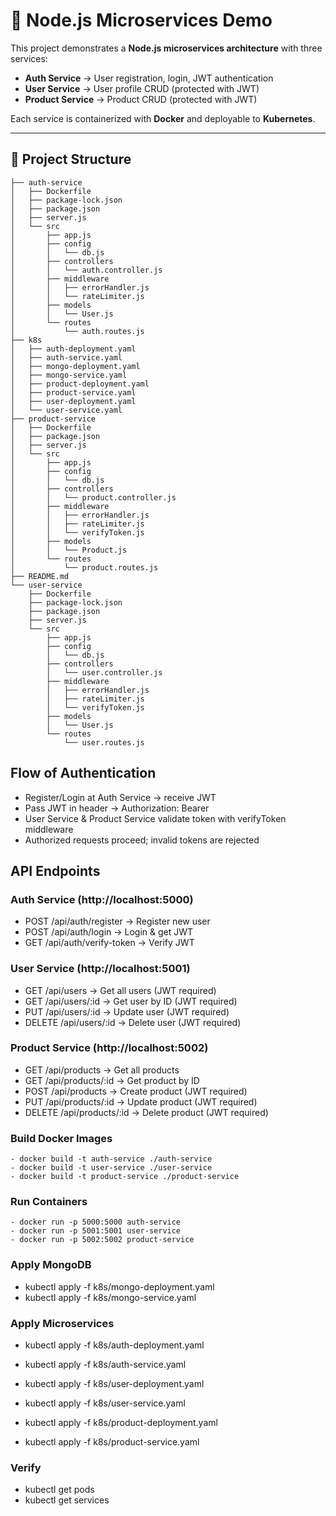 # 🚀 Node.js Microservices Demo

This project demonstrates a **Node.js microservices architecture** with three services:

- **Auth Service** → User registration, login, JWT authentication  
- **User Service** → User profile CRUD (protected with JWT)  
- **Product Service** → Product CRUD (protected with JWT)  

Each service is containerized with **Docker** and deployable to **Kubernetes**.

---

## 📂 Project Structure

```.
├── auth-service
│   ├── Dockerfile
│   ├── package-lock.json
│   ├── package.json
│   ├── server.js
│   └── src
│       ├── app.js
│       ├── config
│       │   └── db.js
│       ├── controllers
│       │   └── auth.controller.js
│       ├── middleware
│       │   ├── errorHandler.js
│       │   └── rateLimiter.js
│       ├── models
│       │   └── User.js
│       └── routes
│           └── auth.routes.js
├── k8s
│   ├── auth-deployment.yaml
│   ├── auth-service.yaml
│   ├── mongo-deployment.yaml
│   ├── mongo-service.yaml
│   ├── product-deployment.yaml
│   ├── product-service.yaml
│   ├── user-deployment.yaml
│   └── user-service.yaml
├── product-service
│   ├── Dockerfile
│   ├── package.json
│   ├── server.js
│   └── src
│       ├── app.js
│       ├── config
│       │   └── db.js
│       ├── controllers
│       │   └── product.controller.js
│       ├── middleware
│       │   ├── errorHandler.js
│       │   ├── rateLimiter.js
│       │   └── verifyToken.js
│       ├── models
│       │   └── Product.js
│       └── routes
│           └── product.routes.js
├── README.md
└── user-service
    ├── Dockerfile
    ├── package-lock.json
    ├── package.json
    ├── server.js
    └── src
        ├── app.js
        ├── config
        │   └── db.js
        ├── controllers
        │   └── user.controller.js
        ├── middleware
        │   ├── errorHandler.js
        │   ├── rateLimiter.js
        │   └── verifyToken.js
        ├── models
        │   └── User.js
        └── routes
            └── user.routes.js
```



## Flow of Authentication

- Register/Login at Auth Service → receive JWT
- Pass JWT in header → Authorization: Bearer <token>
- User Service & Product Service validate token with verifyToken middleware
- Authorized requests proceed; invalid tokens are rejected


## API Endpoints

  ### Auth Service (http://localhost:5000)

  - POST /api/auth/register → Register new user
  - POST /api/auth/login → Login & get JWT
  - GET /api/auth/verify-token → Verify JWT

  ### User Service (http://localhost:5001)
  
  - GET /api/users → Get all users (JWT required)
  - GET /api/users/:id → Get user by ID (JWT required)
  - PUT /api/users/:id → Update user (JWT required)
  - DELETE /api/users/:id → Delete user (JWT required)

  ### Product Service (http://localhost:5002)

  - GET /api/products → Get all products
  - GET /api/products/:id → Get product by ID
  - POST /api/products → Create product (JWT required)
  - PUT /api/products/:id → Update product (JWT required)
  - DELETE /api/products/:id → Delete product (JWT required)


  ### Build Docker Images
    - docker build -t auth-service ./auth-service
    - docker build -t user-service ./user-service
    - docker build -t product-service ./product-service


  ### Run Containers
    - docker run -p 5000:5000 auth-service
    - docker run -p 5001:5001 user-service
    - docker run -p 5002:5002 product-service



  ###  Apply MongoDB
  - kubectl apply -f k8s/mongo-deployment.yaml
  - kubectl apply -f k8s/mongo-service.yaml

  ### Apply Microservices
  - kubectl apply -f k8s/auth-deployment.yaml
  - kubectl apply -f k8s/auth-service.yaml

  - kubectl apply -f k8s/user-deployment.yaml
  - kubectl apply -f k8s/user-service.yaml

  - kubectl apply -f k8s/product-deployment.yaml
  - kubectl apply -f k8s/product-service.yaml

  ###  Verify
  - kubectl get pods
  - kubectl get services
